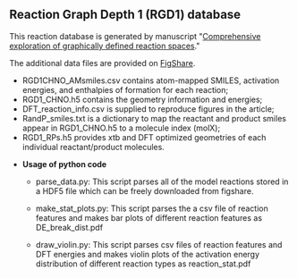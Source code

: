 ## Reaction Graph Depth 1 (RGD1) database
This reaction database is generated by manuscript "[Comprehensive exploration of graphically defined reaction spaces](https://www.nature.com/articles/s41597-023-02043-z)."

The additional data files are provided on [FigShare](https://figshare.com/articles/dataset/model_reaction_database/21066901). 
- RGD1CHNO_AMsmiles.csv contains atom-mapped SMILES, activation energies, and enthalpies of formation for each reaction;
- RGD1_CHNO.h5 contains the geometry information and energies; 
- DFT_reaction_info.csv is supplied to reproduce figures in the article; 
- RandP_smiles.txt is a dictionary to map the reactant and product smiles appear in RGD1_CHNO.h5 to a molecule index (molX); 
- RGD1_RPs.h5 provides xtb and DFT optimized geometries of each individual reactant/product molecules.

* **Usage of python code**
    - parse\_data.py: This script parses all of the model reactions stored in a HDF5 file which can be freely downloaded from figshare.

    - make\_stat\_plots.py: This script parses the a csv file of reaction features and makes bar plots of different reaction features as DE\_break\_dist.pdf

    - draw\_violin.py: This script parses csv files of reaction features and DFT energies and makes violin plots of the activation energy distribution of different reaction types as reaction\_stat.pdf
